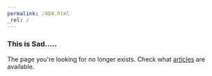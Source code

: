 ```yaml
---
permalink: /404.html
_rel: /
---
```


### This is Sad.....

The page you're looking for no longer exists. Check what [articles](/articles/intro.md) are available.
